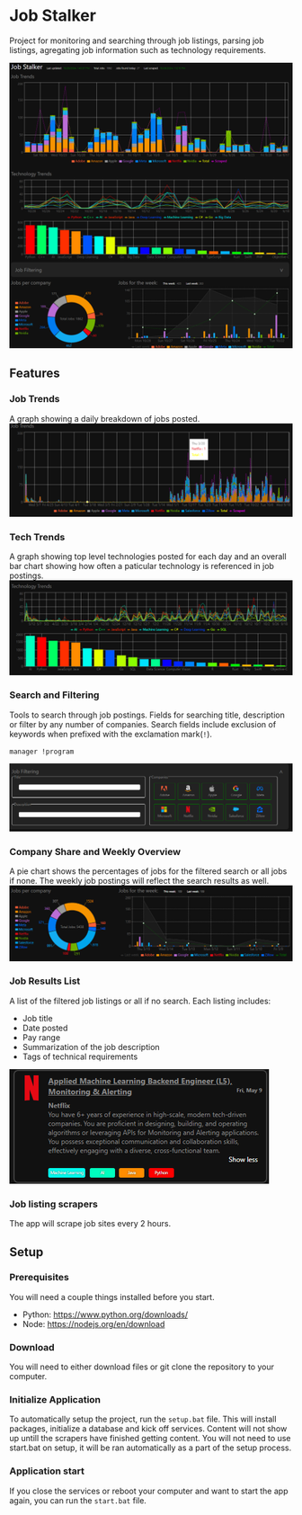 # Job Stalker
Project for monitoring and searching through job listings, parsing job listings, agregating job information such as technology requirements.

![alt text](./assets/Screenshot_2024-10-28_145630.png "Job Stalker screenshot")

## Features

### Job Trends
A graph showing a daily breakdown of jobs posted.
![alt text](./assets/job_trends.png "Job Stalker job trends")

### Tech Trends
A graph showing top level technologies posted for each day and an overall bar chart showing how often a paticular technology is referenced in job postings.
![alt text](./assets/tech_trends.png "Job Stalker tech trends")

### Search and Filtering
Tools to search through job postings. Fields for searching title, description or filter by any number of companies. Search fields include exclusion of keywords when prefixed with the exclamation mark(`!`).
```
manager !program
```
![alt text](./assets/search.png "Job Stalker search")

### Company Share and Weekly Overview
A pie chart shows the percentages of jobs for the filtered search or all jobs if none. The weekly job postings will reflect the search results as well.
![alt text](./assets/week_overview.png)

### Job Results List
A list of the filtered job listings or all if no search. Each listing includes:
- Job title
- Date posted
- Pay range
- Summarization of the job description
- Tags of technical requirements

![alt text](./assets/job_overview.png "Job Stalker job listing")

### Job listing scrapers
The app will scrape job sites every 2 hours.

## Setup

### Prerequisites
You will need a couple things installed before you start.

- Python: https://www.python.org/downloads/
- Node: https://nodejs.org/en/download

### Download
You will need to either download files or git clone the repository to your computer.

### Initialize Application
To automatically setup the project, run the `setup.bat` file. This will install packages, initialize a database and kick off services. Content will not show up untill the scrapers have finished getting content. You will not need to use start.bat on setup, it will be ran automatically as a part of the setup process.

### Application start
If you close the services or reboot your computer and want to start the app again, you can run the `start.bat` file.
